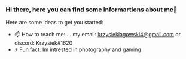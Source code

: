 ### Hi there, here you can find some informartions about me👋

Here are some ideas to get you started:
- 📫 How to reach me: ... my email: krzysieklagowski4@gmail.com or discord: Krzysiek#1620
- ⚡ Fun fact: Im intrested in photography and gaming

